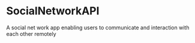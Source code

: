 # SocialNetworkAPI
A social net work app enabling users to communicate and interaction with each other remotely

